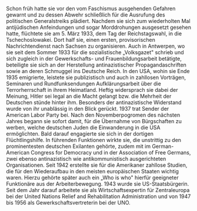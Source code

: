 Schon früh hatte sie vor den vom Faschismus ausgehenden Gefahren gewarnt
und zu dessen Abwehr schließlich für die Ausrufung des politischen
Generalstreiks plädiert. Nachdem sie sich zum wiederholten Mal
antijüdischen Anfeindungen und sogar Morddrohungen ausgesetzt gesehen
hatte, flüchtete sie am 5. März 1933, dem Tag der Reichstagswahl, in die
Tschechoslowakei. Dort half sie, einen ersten, provisorischen
Nachrichtendienst nach Sachsen zu organisieren. Auch in Antwerpen, wo
sie seit dem Sommer 1933 für die sozialistische „Volksgazet" schrieb und
sich zugleich in der Gewerkschafts- und Frauenbildungsarbeit betätigte,
beteiligte sie sich an der Herstellung antinazistischer
Propagandaschriften sowie an deren Schmuggel ins Deutsche Reich. In den
USA, wohin sie Ende 1935 emigrierte, leistete sie publizistisch und auch
in zahllosen Vorträgen, Seminaren und Rundfunksendungen
Aufklärungsarbeit über die Terrorherrschaft in ihrem Heimatland. Heftig
widersprach sie dabei der Meinung, Hitler sei legal an die Macht gelangt
bzw. die Mehrheit der Deutschen stünde hinter ihm. Besonders der
antinazistische Widerstand wurde von ihr unablässig in den Blick
gerückt. 1937 trat Sender der American Labor Party bei. Nach den
Novemberpogromen des nächsten Jahres begann sie sofort damit, für die
Übernahme von Bürgschaften zu werben, welche deutschen Juden die
Einwanderung in die USA ermöglichten. Bald darauf engagierte sie sich in
der dortigen Flüchtlingshilfe. In führenden Funktionen wirkte sie, die
unstrittig zu den prominentesten deutschen Exilanten gehörte, zudem mit
im German-American Congress for Democracy und in der Association of Free
Germans, zwei ebenso antinazistisch wie antikommunistisch ausgerichteten
Organisationen. Seit 1942 erstellte sie für die Amerikaner zahllose
Studien, die für den Wiederaufbau in den meisten europäischen Staaten
wichtig waren. Hierzu gehörte später auch ein „Who is who" hierfür
geeigneter Funktionäre aus der Arbeiterbewegung. 1943 wurde sie
US-Staatsbürgerin. Seit dem Jahr darauf arbeitete sie als
Wirtschaftsexpertin für Zentraleuropa bei der United Nations Relief and
Rehabilitation Administration und von 1947 bis 1956 als
Gewerkschaftsvertreterin bei der UNO.
